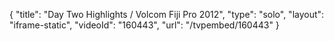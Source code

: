 {
    "title": "Day Two Highlights \/ Volcom Fiji Pro 2012",
    "type": "solo",
    "layout": "iframe-static",
    "videoId": "160443",
    "url": "\/tvpembed\/160443"
}